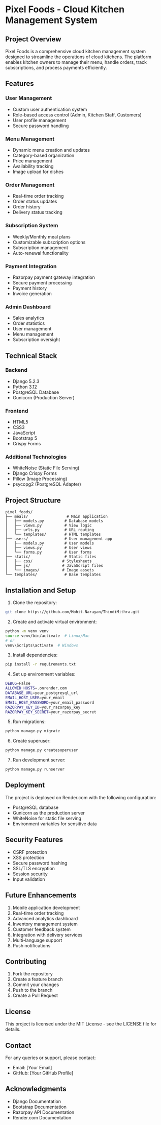 # Pixel Foods - Cloud Kitchen Management System

## Project Overview
Pixel Foods is a comprehensive cloud kitchen management system designed to streamline the operations of cloud kitchens. The platform enables kitchen owners to manage their menu, handle orders, track subscriptions, and process payments efficiently.

## Features

### User Management
- Custom user authentication system
- Role-based access control (Admin, Kitchen Staff, Customers)
- User profile management
- Secure password handling

### Menu Management
- Dynamic menu creation and updates
- Category-based organization
- Price management
- Availability tracking
- Image upload for dishes

### Order Management
- Real-time order tracking
- Order status updates
- Order history
- Delivery status tracking

### Subscription System
- Weekly/Monthly meal plans
- Customizable subscription options
- Subscription management
- Auto-renewal functionality

### Payment Integration
- Razorpay payment gateway integration
- Secure payment processing
- Payment history
- Invoice generation

### Admin Dashboard
- Sales analytics
- Order statistics
- User management
- Menu management
- Subscription oversight

## Technical Stack

### Backend
- Django 5.2.3
- Python 3.12
- PostgreSQL Database
- Gunicorn (Production Server)

### Frontend
- HTML5
- CSS3
- JavaScript
- Bootstrap 5
- Crispy Forms

### Additional Technologies
- WhiteNoise (Static File Serving)
- Django Crispy Forms
- Pillow (Image Processing)
- psycopg2 (PostgreSQL Adapter)

## Project Structure
```
pixel_foods/
├── meals/                 # Main application
│   ├── models.py         # Database models
│   ├── views.py          # View logic
│   ├── urls.py           # URL routing
│   └── templates/        # HTML templates
├── users/                # User management app
│   ├── models.py         # User models
│   ├── views.py          # User views
│   └── forms.py          # User forms
├── static/               # Static files
│   ├── css/             # Stylesheets
│   ├── js/              # JavaScript files
│   └── images/          # Image assets
└── templates/            # Base templates
```

## Installation and Setup

1. Clone the repository:
```bash
git clone https://github.com/Mohit-Narayan/ThindiMithra.git
```

2. Create and activate virtual environment:
```bash
python -m venv venv
source venv/bin/activate  # Linux/Mac
# or
venv\Scripts\activate  # Windows
```

3. Install dependencies:
```bash
pip install -r requirements.txt
```

4. Set up environment variables:
```bash
DEBUG=False
ALLOWED_HOSTS=.onrender.com
DATABASE_URL=your_postgresql_url
EMAIL_HOST_USER=your_email
EMAIL_HOST_PASSWORD=your_email_password
RAZORPAY_KEY_ID=your_razorpay_key
RAZORPAY_KEY_SECRET=your_razorpay_secret
```

5. Run migrations:
```bash
python manage.py migrate
```

6. Create superuser:
```bash
python manage.py createsuperuser
```

7. Run development server:
```bash
python manage.py runserver
```

## Deployment
The project is deployed on Render.com with the following configuration:
- PostgreSQL database
- Gunicorn as the production server
- WhiteNoise for static file serving
- Environment variables for sensitive data

## Security Features
- CSRF protection
- XSS protection
- Secure password hashing
- SSL/TLS encryption
- Session security
- Input validation

## Future Enhancements
1. Mobile application development
2. Real-time order tracking
3. Advanced analytics dashboard
4. Inventory management system
5. Customer feedback system
6. Integration with delivery services
7. Multi-language support
8. Push notifications

## Contributing
1. Fork the repository
2. Create a feature branch
3. Commit your changes
4. Push to the branch
5. Create a Pull Request

## License
This project is licensed under the MIT License - see the LICENSE file for details.

## Contact
For any queries or support, please contact:
- Email: [Your Email]
- GitHub: [Your GitHub Profile]

## Acknowledgments
- Django Documentation
- Bootstrap Documentation
- Razorpay API Documentation
- Render.com Documentation 